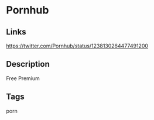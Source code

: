 # Pornhub

## Links
https://twitter.com/Pornhub/status/1238130264477491200

## Description
Free Premium 

## Tags
porn